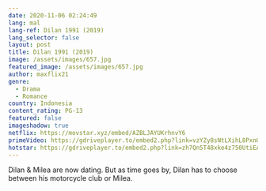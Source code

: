 ```yaml
---
date: 2020-11-06 02:24:49
lang: mal
lang-ref: Dilan 1991 (2019)
lang_selector: false
layout: post
title: Dilan 1991 (2019)
image: /assets/images/657.jpg
featured_image: /assets/images/657.jpg
author: maxflix21
genre:
  - Drama
  - Romance
country: Indonesia
content_rating: PG-13
featured: false
imageshadow: true
netflix: https://movstar.xyz/embed/AZBLJAYUKrhnvY6
primeVideo: https://gdriveplayer.to/embed2.php?link=vzYZy8sNtLXihL8PxnQ2NgvT0m2tO0GaBcp8l7IprOWcqNxKJmTlMI7msGhy1fIH37cARXNghxdoBsuhI4TlkSIcWQWVnFNzu8BwPj4%252FE7cw6Szrmaaba%252Bjq7Lgyi%252FqIHwPKMaQXNK5DkAL100QaCg4ztX5b9PXeCcOMFVFakUa%252BgLrQhBjN6TtVwrBT3d5hQ%253D
hotstar: https://gdriveplayer.to/embed2.php?link=zh7Qn5T48xke4z750UtiEAKV7iczpQ4%252BFDoDmzLISTIi12uHNxIfyywFkYRSe8KPboj5EQPy1VBVAiMgNxgmll8tvR5xxgtegZJG8HlVuwwrvbf08m0Y4WHv1QpvkFvMJknX9%252FBLUeeNlEviAxSrfGJc3ycvbC%252FkdoUsHPZLklWNo251mbgFWzPeiW68FvLDo%253D
---
```

Dilan & Milea are now dating. But as time goes by, Dilan has to choose between his motorcycle club or Milea.